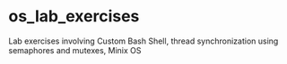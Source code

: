 # os_lab_exercises
Lab exercises involving Custom Bash Shell, thread synchronization using semaphores and mutexes, Minix OS
